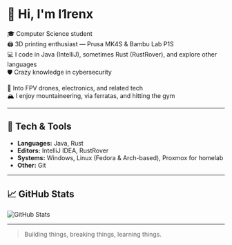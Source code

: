 # 👋 Hi, I'm l1renx

🎓 Computer Science student  
🖨️ 3D printing enthusiast — Prusa MK4S & Bambu Lab P1S  
💻 I code in Java (IntelliJ), sometimes Rust (RustRover), and explore other languages  
🛡️ Crazy knowledge in cybersecurity 

📡 Into FPV drones, electronics, and related tech  
🏔️ I enjoy mountaineering, via ferratas, and hitting the gym

---

## 🔧 Tech & Tools

- **Languages:** Java, Rust  
- **Editors:** IntelliJ IDEA, RustRover  
- **Systems:** Windows, Linux (Fedora & Arch-based), Proxmox for homelab  
- **Other:** Git

---

## 📈 GitHub Stats

![GitHub Stats](https://github-readme-stats.vercel.app/api?username=l1renx0&show_icons=true&theme=tokyonight)

---

> Building things, breaking things, learning things.
